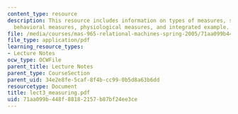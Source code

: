 ```yaml
---
content_type: resource
description: This resource includes information on types of measures, self-report,
  behavioral measures, physiological measures, and integrated example.
file: /media/courses/mas-965-relational-machines-spring-2005/71aa099b448f88182157b87bf24ee3ce_lect3_measuring.pdf
file_type: application/pdf
learning_resource_types:
- Lecture Notes
ocw_type: OCWFile
parent_title: Lecture Notes
parent_type: CourseSection
parent_uid: 34e2e8fe-5caf-8f4b-cc99-0b5d8a63b6dd
resourcetype: Document
title: lect3_measuring.pdf
uid: 71aa099b-448f-8818-2157-b87bf24ee3ce
---
```

